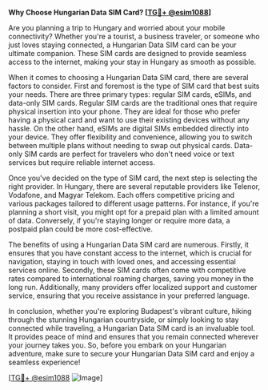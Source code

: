 **Why Choose Hungarian Data SIM Card? [[TG💪+ @esim1088](https://t.me/s/esim1088)]**

Are you planning a trip to Hungary and worried about your mobile connectivity? Whether you're a tourist, a business traveler, or someone who just loves staying connected, a Hungarian Data SIM card can be your ultimate companion. These SIM cards are designed to provide seamless access to the internet, making your stay in Hungary as smooth as possible.

When it comes to choosing a Hungarian Data SIM card, there are several factors to consider. First and foremost is the type of SIM card that best suits your needs. There are three primary types: regular SIM cards, eSIMs, and data-only SIM cards. Regular SIM cards are the traditional ones that require physical insertion into your phone. They are ideal for those who prefer having a physical card and want to use their existing devices without any hassle. On the other hand, eSIMs are digital SIMs embedded directly into your device. They offer flexibility and convenience, allowing you to switch between multiple plans without needing to swap out physical cards. Data-only SIM cards are perfect for travelers who don't need voice or text services but require reliable internet access.

Once you've decided on the type of SIM card, the next step is selecting the right provider. In Hungary, there are several reputable providers like Telenor, Vodafone, and Magyar Telekom. Each offers competitive pricing and various packages tailored to different usage patterns. For instance, if you're planning a short visit, you might opt for a prepaid plan with a limited amount of data. Conversely, if you're staying longer or require more data, a postpaid plan could be more cost-effective.

The benefits of using a Hungarian Data SIM card are numerous. Firstly, it ensures that you have constant access to the internet, which is crucial for navigation, staying in touch with loved ones, and accessing essential services online. Secondly, these SIM cards often come with competitive rates compared to international roaming charges, saving you money in the long run. Additionally, many providers offer localized support and customer service, ensuring that you receive assistance in your preferred language.

In conclusion, whether you're exploring Budapest's vibrant culture, hiking through the stunning Hungarian countryside, or simply looking to stay connected while traveling, a Hungarian Data SIM card is an invaluable tool. It provides peace of mind and ensures that you remain connected wherever your journey takes you. So, before you embark on your Hungarian adventure, make sure to secure your Hungarian Data SIM card and enjoy a seamless experience! 

[[TG💪+ @esim1088](https://t.me/s/esim1088) ![Image](https://i.postimg.cc/Y0z9fWf4/image.png)]